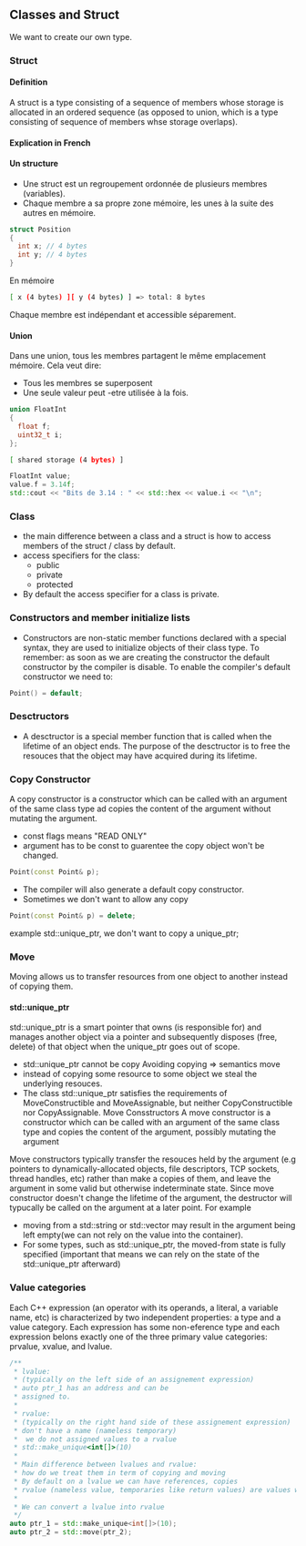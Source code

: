 ## Classes and Struct

We want to create our own type.

### Struct
#### Definition
A struct is a type consisting of a sequence of members whose storage is allocated in an ordered sequence (as opposed to union, which is a type consisting of sequence of members whse storage overlaps).
#### Explication in French
#### Un structure
- Une struct est un regroupement ordonnée de plusieurs membres (variables).
- Chaque membre a sa propre zone mémoire, les unes à la suite des autres en mémoire.
```cpp
struct Position
{
  int x; // 4 bytes
  int y; // 4 bytes
}
```
En mémoire
```bash
[ x (4 bytes) ][ y (4 bytes) ] => total: 8 bytes
```
Chaque membre est indépendant et accessible séparement.
#### Union
Dans une union, tous les membres partagent le même emplacement mémoire.
Cela veut dire:
- Tous les membres se superposent
- Une seule valeur peut -etre utilisée à la fois.
```cpp
union FloatInt
{
  float f;
  uint32_t i;
};
```
```bash
[ shared storage (4 bytes) ]
```
```cpp
FloatInt value;
value.f = 3.14f;
std::cout << "Bits de 3.14 : " << std::hex << value.i << "\n";
```

### Class
- the main difference between a class and a struct is how to access members of the struct / class by default.
- access specifiers for the class:
  - public
  - private
  - protected
- By default the access specifier for a class is private.

### Constructors and member initialize lists
- Constructors are non-static member functions declared with a special syntax, they are used to initialize objects of their class type.
To remember: as soon as we are creating the constructor the default constructor by the compiler is disable. To enable the compiler's default constructor we need to:
```cpp
Point() = default;
```

### Desctructors
- A desctructor is a special member function that is called when the lifetime of an object ends. The purpose of the desctructor is to free the resouces that the object may have acquired during its lifetime.
### Copy Constructor
A copy constructor is a constructor which can be called with an argument of the same class type ad copies the content of the argument without mutating the argument.
- const flags means "READ ONLY"
- argument has to be const to guarentee the copy object won't be changed.
```cpp
Point(const Point& p);
```
- The compiler will also generate a default copy constructor.
- Sometimes we don't want to allow any copy
```cpp
Point(const Point& p) = delete;
```
example std::unique_ptr<T>, we don't want to copy a unique_ptr;

### Move
Moving allows us to transfer resources from one object to another instead of copying them.
#### std::unique_ptr
std::unique_ptr is a smart pointer that owns (is responsible for) and manages another object via a pointer and subsequently disposes (free, delete) of that object when the unique_ptr goes out of scope.
- std::unique_ptr cannot be copy
Avoiding copying => semantics move
- instead of copying some resource to some object we steal the underlying resouces.
- The class std::unique_ptr satisfies the requirements of MoveConstructible and MoveAssignable, but neither CopyConstructible nor CopyAssignable.
Move Consstructors
A move constructor is a constructor which can be called with an argument of the same class type and copies the content of the argument, possibly mutating the argument

Move constructors typically transfer the resouces held by the argument (e.g pointers to dynamically-allocated objects, file descriptors, TCP sockets, thread handles, etc) rather than make a copies of them, and leave the argument in some valid but otherwise indeterminate state. Since move constructor doesn't change the lifetime of the argument, the destructor will typucally be called on the argument at a later point. 
For example
- moving from a std::string or std::vector may result in the argument being left empty(we can not rely on the value into the container).
- For some types, such as std::unique_ptr, the moved-from state is fully specified (important that means we can rely on the state of the std::unique_ptr afterward)
### Value categories
Each C++ expression (an operator with its operands, a literal, a variable name, etc) is characterized by two independent properties: a type and a value category.
Each expression has some non-eference type and each expression belons exactly one of the three primary value categories: prvalue, xvalue, and lvalue.

```cpp
/**
 * lvalue:
 * (typically on the left side of an assignement expression)
 * auto ptr_1 has an address and can be 
 * assigned to.
 * 
 * rvalue: 
 * (typically on the right hand side of these assignement expression)
 * don't have a name (nameless temporary)
 *  we do not assigned values to a rvalue
 * std::make_unique<int[]>(10)
 * 
 * Main difference between lvalues and rvalue:
 * how do we treat them in term of copying and moving
 * By default on a lvalue we can have references, copies
 * rvalue (nameless value, temporaries like return values) are values we move
 * 
 * We can convert a lvalue into rvalue
 */
auto ptr_1 = std::make_unique<int[]>(10);
auto ptr_2 = std::move(ptr_2);
```